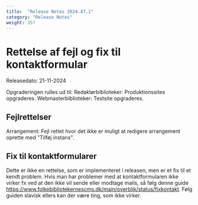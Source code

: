 ```yaml
---
title:  "Release Notes 2024.47.1"
category: "Release Notes"
weight: 357
---  
```

# Rettelse af fejl og fix til kontaktformular

Releasedato: 21-11-2024

Opgraderingen rulles ud til: 
Redaktørbiblioteker: Produktionssites opgraderes. 
Webmasterbiblioteker: Testsite opgraderes. 

## Fejlrettelser

Arrangement: Fejl rettet hvor det ikke er muligt at redigere arrangement oprette med "Tilføj instans". 


## Fix til kontaktformularer 

Dette er ikke en rettelse, som er implementeret i releasen, men er et fix til et kendt problem.
Hvis man har problemer med at kontaktformularen ikke virker fx ved at den ikke vil sende eller modtage mails, så følg denne guide https://www.folkebibliotekernescms.dk/main/overblik/status/fixkontakt.
Følg guiden slavisk ellers kan der være ting, som ikke virker.

